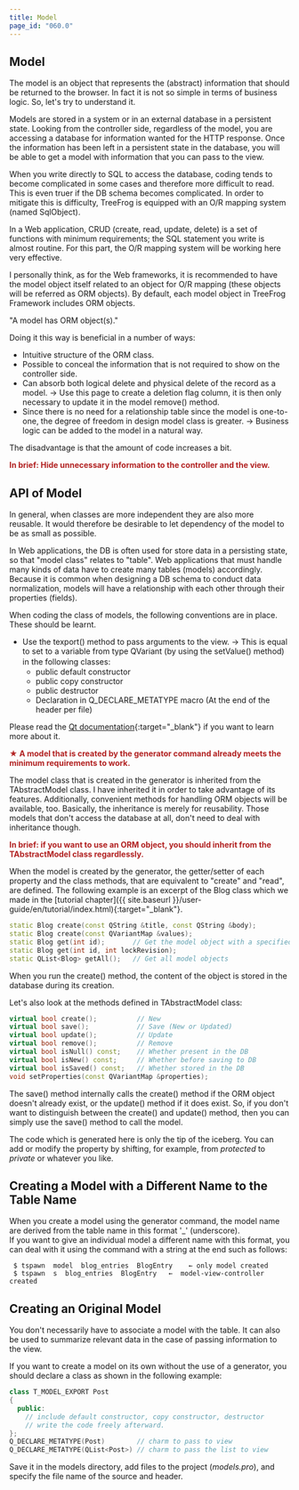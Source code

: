 ```yaml
---
title: Model
page_id: "060.0"
---
```


## Model

The model is an object that represents the (abstract) information that should be returned to the browser. In fact it is not so simple in terms of business logic. So, let's try to understand it.

Models are stored in a system or in an external database in a persistent state. Looking from the controller side, regardless of the model, you are accessing a database for information wanted for the HTTP response. Once the information has been left in a persistent state in the database, you will be able to get a model with information that you can pass to the view.

When you write directly to SQL to access the database, coding tends to become complicated in some cases and therefore more difficult to read. This is even truer if the DB schema becomes complicated. In order to mitigate this is difficulty, TreeFrog is equipped with an O/R mapping system (named SqlObject).

In a Web application, CRUD (create, read, update, delete) is a set of functions with minimum requirements; the SQL statement you write is almost routine. For this part, the O/R mapping system will be working here very effective.

I personally think, as for the Web frameworks, it is recommended to have the model object itself related to an object for O/R mapping (these objects will be referred as ORM objects). By default, each model object in TreeFrog Framework includes ORM objects.

   "A model has ORM object(s)."

Doing it this way is beneficial in a number of ways:

* Intuitive structure of the ORM class.
* Possible to conceal the information that is not required to show on the controller side.
* Can absorb both logical delete and physical delete of the record as a model.
 → Use this page to create a deletion flag column, it is then only necessary to update it in the model remove() method.
* Since there is no need for a relationship table since the model is one-to-one, the degree of freedom in design model class is greater.
 → Business logic can be added to the model in a natural way.

The disadvantage is that the amount of code increases a bit.

<span style="color: #b22222">**In brief: Hide unnecessary information to the controller and the view.** </span>

## API of Model

In general, when classes are more independent they are also more reusable. It would therefore be desirable to let dependency of the model to be as small as possible.

In Web applications, the DB is often used for store data in a persisting state, so that "model class" relates to "table". Web applications that must handle many kinds of data have to create many tables (models) accordingly. Because it is common when designing a DB schema to conduct data normalization, models will have a relationship with each other through their properties (fields).

When coding the class of models, the following conventions are in place. These should be learnt.

* Use the texport() method to pass arguments to the view.
    → This is equal to set to a variable from type QVariant (by using the setValue() method) in the following classes:　
    - public default constructor
    - public copy constructor
    - public destructor
    - Declaration in Q_DECLARE_METATYPE macro (At the end of the header per file)

Please read the [Qt documentation](http://doc.qt.io/qt-5/qmetatype.html){:target="_blank"} if you want to learn more about it.

<span style="color: #b22222">**★ A model that is created by the generator command already meets the minimum requirements to work.** </span>

The model class that is created in the generator is inherited from the TAbstractModel class. I have inherited it in order to take advantage of its features. Additionally, convenient methods for handling ORM objects will be available, too. Basically, the inheritance is merely for reusability. Those models that don't access the database at all, don't need to deal with inheritance though.

<span style="color: #b22222">**In brief: if you want to use an ORM object, you should inherit from the TAbstractModel class regardlessly.** </span>

When the model is created by the generator, the getter/setter of each property and the class methods, that are equivalent to "create" and "read", are defined. The following example is an excerpt of the Blog class which we made in the [tutorial chapter]({{ site.baseurl }}/user-guide/en/tutorial/index.html){:target="_blank"}.

```c++
static Blog create(const QString &title, const QString &body);
static Blog create(const QVariantMap &values);
static Blog get(int id);       // Get the model object with a specified ID
static Blog get(int id, int lockRevision);
static QList<Blog> getAll();   // Get all model objects
```

When you run the create() method, the content of the object is stored in the database during its creation.

Let's also look at the methods defined in TAbstractModel class:

```c++
virtual bool create();          // New
virtual bool save();            // Save (New or Updated)
virtual bool update();          // Update
virtual bool remove();          // Remove
virtual bool isNull() const;    // Whether present in the DB
virtual bool isNew() const;     // Whether before saving to DB
virtual bool isSaved() const;   // Whether stored in the DB
void setProperties(const QVariantMap &properties);
```

The save() method internally calls the create() method if the ORM object doesn't already exist, or the update() method if it does exist. So, if you don't want to distinguish between the create() and update() method, then you can simply use the save() method to call the model.

The code which is generated here is only the tip of the iceberg. You can add or modify the property by shifting, for example, from *protected* to *private* or whatever you like.

## Creating a Model with a Different Name to the Table Name

When you create a model using the generator command, the model name are derived from the table name in this format '_' (underscore).<br>
If you want to give an individual model a different name with this format, you can deal with it using the command with a string at the end such as follows:

```
 $ tspawn  model  blog_entries  BlogEntry    ← only model created
 $ tspawn  s  blog_entries  BlogEntry   ←  model-view-controller created
```

## Creating an Original Model

You don't necessarily have to associate a model with the table. It can also be used to summarize relevant data in the case of passing information to the view.

If you want to create a model on its own without the use of a generator, you should declare a class as shown in the following example:

```c++
class T_MODEL_EXPORT Post
{
  public:
    // include default constructor, copy constructor, destructor
    // write the code freely afterward.
};
Q_DECLARE_METATYPE(Post)        // charm to pass to view
Q_DECLARE_METATYPE(QList<Post>) // charm to pass the list to view
```

Save it in the models directory, add files to the project (*models.pro*), and specify the file name of the source and header.